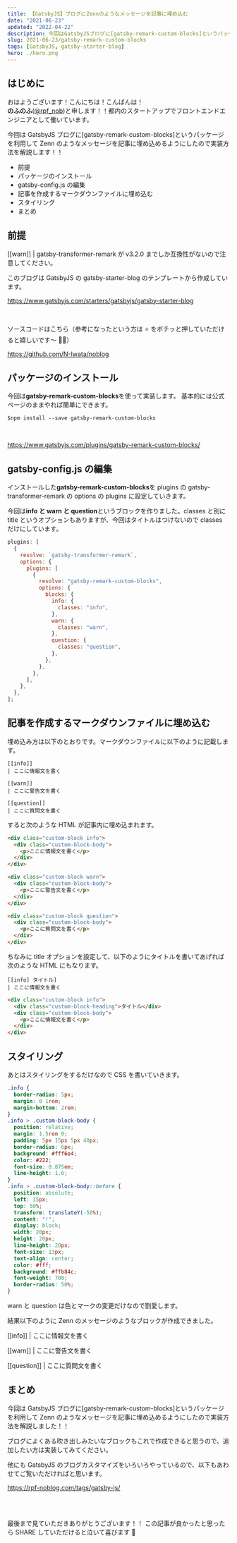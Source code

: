 ```yaml
---
title: 【GatsbyJS】ブログにZennのようなメッセージを記事に埋め込む
date: "2021-06-23"
updated: "2022-04-22"
description: 今回はGatsbyJSブログに[gatsby-remark-custom-blocks]というパッケージを利用してZennのようなメッセージを記事に埋め込めるようにしたので実装方法を解説します！！
slug: 2021-06-23/gatsby-remark-custom-blocks
tags: [GatsbyJS, gatsby-starter-blog]
hero: ./hero.png
---
```


## はじめに

おはようございます！こんにちは！こんばんは！<br>
**のふのふ**([@rpf_nob](https://twitter.com/rpf_nob))と申します！！都内のスタートアップでフロントエンドエンジニアとして働いています。

今回は GatsbyJS ブログに[gatsby-remark-custom-blocks]というパッケージを利用して Zenn のようなメッセージを記事に埋め込めるようにしたので実装方法を解説します！！

- 前提
- パッケージのインストール
- gatsby-config.js の編集
- 記事を作成するマークダウンファイルに埋め込む
- スタイリング
- まとめ

## 前提

[[warn]]
| gatsby-transformer-remark が v3.2.0 までしか互換性がないので注意してください。

このブログは GatsbyJS の gatsby-starter-blog のテンプレートから作成しています。

https://www.gatsbyjs.com/starters/gatsbyjs/gatsby-starter-blog

<br/>

ソースコードはこちら（参考になったという方は ⭐️ をポチッと押していただけると嬉しいです〜 🙇‍♂️）

https://github.com/N-Iwata/noblog

## パッケージのインストール

今回は**gatsby-remark-custom-blocks**を使って実装します。
基本的には公式ページのままやれば簡単にできます。

```
$npm install --save gatsby-remark-custom-blocks
```

<br>

https://www.gatsbyjs.com/plugins/gatsby-remark-custom-blocks/

## gatsby-config.js の編集

インストールした**gatsby-remark-custom-blocks**を plugins の gatsby-transformer-remark の options の plugins に設定していきます。

今回は**info と warn と question**というブロックを作りました。classes と別に title というオプションもありますが、今回はタイトルはつけないので classes だけにしています。

```js:title=gatsby-config.js
plugins: [
  {
    resolve: `gatsby-transformer-remark`,
    options: {
      plugins: [
        {
          resolve: "gatsby-remark-custom-blocks",
          options: {
            blocks: {
              info: {
                classes: "info",
              },
              warn: {
                classes: "warn",
              },
              question: {
                classes: "question",
              },
            },
          },
        },
      ],
    },
  },
];
```

## 記事を作成するマークダウンファイルに埋め込む

埋め込み方は以下のとおりです。マークダウンファイルに以下のように記載します。

```
[[info]]
| ここに情報文を書く

[[warn]]
| ここに警告文を書く

[[question]]
| ここに質問文を書く
```

すると次のような HTML が記事内に埋め込まれます。

```html
<div class="custom-block info">
  <div class="custom-block-body">
    <p>ここに情報文を書く</p>
  </div>
</div>

<div class="custom-block warn">
  <div class="custom-block-body">
    <p>ここに警告文を書く</p>
  </div>
</div>

<div class="custom-block question">
  <div class="custom-block-body">
    <p>ここに質問文を書く</p>
  </div>
</div>
```

ちなみに title オプションを設定して、以下のようにタイトルを書いてあげれば次のような HTML にもなります。

```
[[info] タイトル]
| ここに情報文を書く
```

```HTML
<div class="custom-block info">
  <div class="custom-block-heading">タイトル</div>
  <div class="custom-block-body">
    <p>ここに情報文を書く</p>
  </div>
</div>
```

## スタイリング

あとはスタイリングをするだけなので CSS を書いていきます。

```css
.info {
  border-radius: 5px;
  margin: 0 1rem;
  margin-bottom: 2rem;
}
.info > .custom-block-body {
  position: relative;
  margin: 1.5rem 0;
  padding: 5px 15px 5px 40px;
  border-radius: 6px;
  background: #fff6e4;
  color: #222;
  font-size: 0.875em;
  line-height: 1.6;
}
.info > .custom-block-body::before {
  position: absolute;
  left: 15px;
  top: 50%;
  transform: translateY(-50%);
  content: "!";
  display: block;
  width: 20px;
  height: 20px;
  line-height: 20px;
  font-size: 13px;
  text-align: center;
  color: #fff;
  background: #ffb84c;
  font-weight: 700;
  border-radius: 50%;
}
```

warn と question は色とマークの変更だけなので割愛します。

結果以下のように Zenn のメッセージのようなブロックが作成できました。

[[info]]
| ここに情報文を書く

[[warn]]
| ここに警告文を書く

[[question]]
| ここに質問文を書く

## まとめ

今回は GatsbyJS ブログに[gatsby-remark-custom-blocks]というパッケージを利用して Zenn のようなメッセージを記事に埋め込めるようにしたので実装方法を解説しました！！

ブログによくある吹き出しみたいなブロックもこれで作成できると思うので、追加したい方は実装してみてください。

他にも GatsbyJS のブログカスタマイズをいろいろやっているので、以下もあわせてご覧いただければと思います。

https://rpf-noblog.com/tags/gatsby-js/

<br>
<br>

最後まで見ていただきありがとうございます！！
この記事が良かったと思ったら SHARE していただけると泣いて喜びます 🤣
